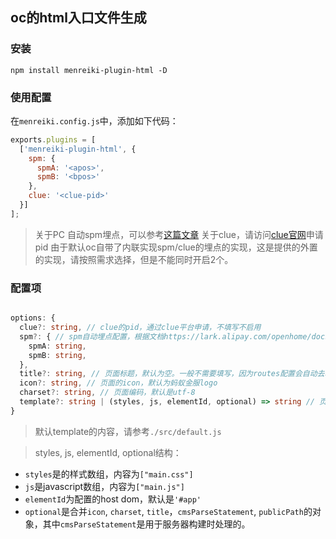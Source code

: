 ## oc的html入口文件生成

### 安装

`npm install menreiki-plugin-html -D`


### 使用配置

在`menreiki.config.js`中，添加如下代码：

``` javascript
exports.plugins = [
  ['menreiki-plugin-html', {
    spm: {
      spmA: '<apos>',
      spmB: '<bpos>'
    },
    clue: '<clue-pid>'
  }]
];
```

> 关于PC 自动spm埋点，可以参考[这篇文章](https://lark.alipay.com/openhome/docs/auto-tracert)
> 关于clue，请访问[clue官网](https://clue.alibaba-inc.com/)申请pid
> 由于默认oc自带了内联实现spm/clue的埋点的实现，这是提供的外置的实现，请按照需求选择，但是不能同时开启2个。


### 配置项

``` typescript

options: {
  clue?: string, // clue的pid，通过clue平台申请，不填写不启用
  spm?: { // spm自动埋点配置，根据文档https://lark.alipay.com/openhome/docs/auto-tracert 配置。不填写不启用
    spmA: string,
    spmB: string,
  },
  title?: string, // 页面标题，默认为空。一般不需要填写，因为routes配置会自动去填充当前路由下的title
  icon?: string, // 页面的icon，默认为蚂蚁金服logo
  charset?: string, // 页面编码，默认是utf-8
  template?: string | (styles, js, elementId, optional) => string // 页面模板，如果是string，那么代表是一个路径，会去路径读取对应的内容， 如果是一个函数，那么通过这个函数来产生对应的结果代码。
}

```

> 默认template的内容，请参考`./src/default.js`

> styles, js, elementId, optional结构：

- `styles`是的样式数组，内容为`["main.css"]`
- `js`是javascript数组，内容为`["main.js"]`
- `elementId`为配置的host dom，默认是`'#app'`
- `optional`是合并`icon`, `charset`, `title`，`cmsParseStatement`, `publicPath`的对象，其中`cmsParseStatement`是用于服务器构建时处理的。
